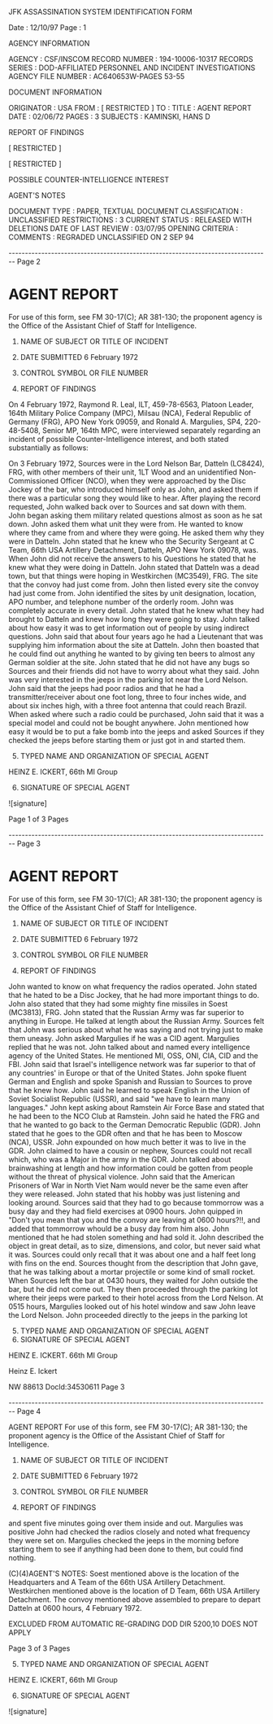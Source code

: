 JFK ASSASSINATION SYSTEM
IDENTIFICATION FORM

Date : 12/10/97
Page : 1

AGENCY INFORMATION

AGENCY : CSF/INSCOM
RECORD NUMBER : 194-10006-10317
RECORDS SERIES : DOD-AFFILIATED PERSONNEL AND INCIDENT INVESTIGATIONS
AGENCY FILE NUMBER : AC640653W-PAGES 53-55

DOCUMENT INFORMATION

ORIGINATOR : USA
FROM : [ RESTRICTED ]
TO :
TITLE : AGENT REPORT
DATE : 02/06/72
PAGES : 3
SUBJECTS : KAMINSKI, HANS D

REPORT OF FINDINGS

[ RESTRICTED ]

[ RESTRICTED ]

POSSIBLE COUNTER-INTELLIGENCE INTEREST

AGENT'S NOTES

DOCUMENT TYPE : PAPER, TEXTUAL DOCUMENT
CLASSIFICATION : UNCLASSIFIED
RESTRICTIONS : 3
CURRENT STATUS : RELEASED WITH DELETIONS
DATE OF LAST REVIEW : 03/07/95
OPENING CRITERIA :
COMMENTS : REGRADED UNCLASSIFIED ON 2 SEP 94


-------------------------------------------------------------------------------- Page 2

# AGENT REPORT
For use of this form, see FM 30-17(C); AR 381-130; the proponent agency is the Office of the Assistant Chief of Staff for Intelligence.

1. NAME OF SUBJECT OR TITLE OF INCIDENT

2. DATE SUBMITTED
   6 February 1972

3. CONTROL SYMBOL OR FILE NUMBER

4. REPORT OF FINDINGS

On 4 February 1972, Raymond R. Leal, ILT, 459-78-6563, Platoon Leader, 164th Military Police Company (MPC), Milsau (NCA), Federal Republic of Germany (FRG), APO New York 09059, and Ronald A. Margulies, SP4, 220-48-5408, Senior MP, 164th MPC, were interviewed separately regarding an incident of possible Counter-Intelligence interest, and both stated substantially as follows:

On 3 February 1972, Sources were in the Lord Nelson Bar, Datteln (LC8424), FRG, with other members of their unit, 1LT Wood and an unidentified Non-Commissioned Officer (NCO), when they were approached by the Disc Jockey of the bar, who introduced himself only as John, and asked them if there was a particular song they would like to hear. After playing the record requested, John walked back over to Sources and sat down with them. John began asking them military related questions almost as soon as he sat down. John asked them what unit they were from. He wanted to know where they came from and where they were going. He asked them why they were in Datteln. John stated that he knew who the Security Sergeant at C Team, 66th USA Artillery Detachment, Datteln, APO New York 09078, was. When John did not receive the answers to his Questions he stated that he knew what they were doing in Datteln. John stated that Datteln was a dead town, but that things were hoping in Westkirchen (MC3549), FRG. The site that the convoy had just come from. John then listed every site the convoy had just come from. John identified the sites by unit designation, location, APO number, and telephone number of the orderly room. John was completely accurate in every detail. John stated that he knew what they had brought to Datteln and knew how long they were going to stay. John talked about how easy it was to get information out of people by using indirect questions. John said that about four years ago he had a Lieutenant that was supplying him information about the site at Datteln. John then boasted that he could find out anything he wanted to by giving ten beers to almost any German soldier at the site. John stated that he did not have any bugs so Sources and their friends did not have to worry about what they said. John was very interested in the jeeps in the parking lot near the Lord Nelson. John said that the jeeps had poor radios and that he had a transmitter/receiver about one foot long, three to four inches wide, and about six inches high, with a three foot antenna that could reach Brazil. When asked where such a radio could be purchased, John said that it was a special model and could not be bought anywhere. John mentioned how easy it would be to put a fake bomb into the jeeps and asked Sources if they checked the jeeps before starting them or just got in and started them.

5. TYPED NAME AND ORGANIZATION OF SPECIAL AGENT

HEINZ E. ICKERT, 66th MI Group

6. SIGNATURE OF SPECIAL AGENT

![signature]

Page 1 of 3 Pages


-------------------------------------------------------------------------------- Page 3

# AGENT REPORT
For use of this form, see FM 30-17(C); AR 381-130; the proponent agency is the Office of the Assistant Chief of Staff for Intelligence.
1. NAME OF SUBJECT OR TITLE OF INCIDENT
2. DATE SUBMITTED
   6 February 1972
3. CONTROL SYMBOL OR FILE NUMBER

4. REPORT OF FINDINGS

John wanted to know on what frequency the radios operated. John stated that he hated to be a Disc Jockey, that he had more important things to do. John also stated that they had some mighty fine missiles in Soest (MC3813), FRG. John stated that the Russian Army was far superior to anything in Europe. He talked at length about the Russian Army. Sources felt that John was serious about what he was saying and not trying just to make them uneasy. John asked Margulies if he was a CID agent. Margulies replied that he was not. John talked about and named every intelligence agency of the United States. He mentioned MI, OSS, ONI, CIA, CID and the FBI. John said that Israel's intelligence network was far superior to that of any countries' in Europe or that of the United States. John spoke fluent German and English and spoke Spanish and Russian to Sources to prove that he knew how. John said he learned to speak English in the Union of Soviet Socialist Republic (USSR), and said "we have to learn many languages." John kept asking about Ramstein Air Force Base and stated that he had been to the NCO Club at Ramstein. John said he hated the FRG and that he wanted to go back to the German Democratic Republic (GDR). John stated that he goes to the GDR often and that he has been to Moscow (NCA), USSR. John expounded on how much better it was to live in the GDR. John claimed to have a cousin or nephew, Sources could not recall which, who was a Major in the army in the GDR. John talked about brainwashing at length and how information could be gotten from people without the threat of physical violence. John said that the American Prisoners of War in North Viet Nam would never be the same even after they were released. John stated that his hobby was just listening and looking around. Sources said that they had to go because tommorrow was a busy day and they had field exercises at 0900 hours. John quipped in "Don't you mean that you and the convoy are leaving at 0600 hours?!!, and added that tommorrow whould be a busy day from him also. John mentioned that he had stolen something and had sold it. John described the object in great detail, as to size, dimensions, and color, but never said what it was. Sources could only recall that it was about one and a half feet long with fins on the end. Sources thought from the description that John gave, that he was talking about a mortar projectile or some kind of small rocket. When Sources left the bar at 0430 hours, they waited for John outside the bar, but he did not come out. They then proceeded through the parking lot where their jeeps were parked to their hotel across from the Lord Nelson. At 0515 hours, Margulies looked out of his hotel window and saw John leave the Lord Nelson. John proceeded directly to the jeeps in the parking lot


5. TYPED NAME AND ORGANIZATION OF SPECIAL AGENT
6. SIGNATURE OF SPECIAL AGENT

HEINZ E. ICKERT. 66th MI Group

Heinz E. Ickert

NW 88613 Docld:34530611 Page 3


-------------------------------------------------------------------------------- Page 4

AGENT REPORT
For use of this form, see FM 30-17(C); AR 381-130; the proponent agency is the Office of the Assistant Chief of Staff for Intelligence.

1. NAME OF SUBJECT OR TITLE OF INCIDENT

2. DATE SUBMITTED
   6 February 1972

3. CONTROL SYMBOL OR FILE NUMBER

4. REPORT OF FINDINGS

and spent five minutes going over them inside and out. Margulies was positive
John had checked the radios closely and noted what frequency they were set
on. Margulies checked the jeeps in the morning before starting them to
see if anything had been done to them, but could find nothing.

(C)(4)AGENT'S NOTES: Soest mentioned above is the location of the
Headquarters and A Team of the 66th USA Artillery Detachment. Westkirchen
mentioned above is the location of D Team, 66th USA Artillery Detachment.
The convoy mentioned above assembled to prepare to depart Datteln at 0600
hours, 4 February 1972.


EXCLUDED FROM AUTOMATIC RE-GRADING
DOD DIR 5200,10 DOES NOT APPLY

Page 3 of 3 Pages

5. TYPED NAME AND ORGANIZATION OF SPECIAL AGENT

HEINZ E. ICKERT, 66th MI Group

6. SIGNATURE OF SPECIAL AGENT

![signature]
